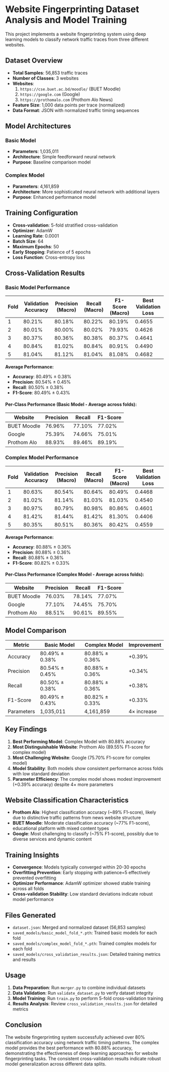 # Website Fingerprinting Dataset Analysis and Model Training

This project implements a website fingerprinting system using deep learning models to classify network traffic traces from three different websites.

## Dataset Overview

- **Total Samples**: 56,853 traffic traces
- **Number of Classes**: 3 websites
- **Websites**:
  1. `https://cse.buet.ac.bd/moodle/` (BUET Moodle)
  2. `https://google.com` (Google)
  3. `https://prothomalo.com` (Prothom Alo News)
- **Feature Size**: 1,000 data points per trace (normalized)
- **Data Format**: JSON with normalized traffic timing sequences

## Model Architectures

### Basic Model
- **Parameters**: 1,035,011
- **Architecture**: Simple feedforward neural network
- **Purpose**: Baseline comparison model

### Complex Model
- **Parameters**: 4,161,859
- **Architecture**: More sophisticated neural network with additional layers
- **Purpose**: Enhanced performance model

## Training Configuration

- **Cross-validation**: 5-fold stratified cross-validation
- **Optimizer**: AdamW
- **Learning Rate**: 0.0001
- **Batch Size**: 64
- **Maximum Epochs**: 50
- **Early Stopping**: Patience of 5 epochs
- **Loss Function**: Cross-entropy loss

## Cross-Validation Results

### Basic Model Performance

| Fold | Validation Accuracy | Precision (Macro) | Recall (Macro) | F1-Score (Macro) | Best Validation Loss |
|------|-------------------|------------------|----------------|------------------|---------------------|
| 1    | 80.21%           | 80.18%          | 80.22%         | 80.19%          | 0.4655             |
| 2    | 80.01%           | 80.00%          | 80.02%         | 79.93%          | 0.4626             |
| 3    | 80.37%           | 80.36%          | 80.38%         | 80.37%          | 0.4641             |
| 4    | 80.84%           | 81.02%          | 80.84%         | 80.91%          | 0.4490             |
| 5    | 81.04%           | 81.12%          | 81.04%         | 81.08%          | 0.4682             |

**Average Performance:**
- **Accuracy**: 80.49% ± 0.38%
- **Precision**: 80.54% ± 0.45%
- **Recall**: 80.50% ± 0.38%
- **F1-Score**: 80.49% ± 0.43%

#### Per-Class Performance (Basic Model - Average across folds):

| Website | Precision | Recall | F1-Score |
|---------|-----------|--------|----------|
| BUET Moodle | 76.96% | 77.10% | 77.02% |
| Google | 75.39% | 74.66% | 75.01% |
| Prothom Alo | 88.93% | 89.46% | 89.19% |

### Complex Model Performance

| Fold | Validation Accuracy | Precision (Macro) | Recall (Macro) | F1-Score (Macro) | Best Validation Loss |
|------|-------------------|------------------|----------------|------------------|---------------------|
| 1    | 80.63%           | 80.54%          | 80.64%         | 80.49%          | 0.4468             |
| 2    | 81.02%           | 81.14%          | 81.03%         | 81.03%          | 0.4540             |
| 3    | 80.97%           | 80.79%          | 80.98%         | 80.86%          | 0.4601             |
| 4    | 81.42%           | 81.44%          | 81.42%         | 81.30%          | 0.4406             |
| 5    | 80.35%           | 80.51%          | 80.36%         | 80.42%          | 0.4559             |

**Average Performance:**
- **Accuracy**: 80.88% ± 0.36%
- **Precision**: 80.88% ± 0.36%
- **Recall**: 80.88% ± 0.36%
- **F1-Score**: 80.82% ± 0.33%

#### Per-Class Performance (Complex Model - Average across folds):

| Website | Precision | Recall | F1-Score |
|---------|-----------|--------|----------|
| BUET Moodle | 76.03% | 78.14% | 77.07% |
| Google | 77.10% | 74.45% | 75.70% |
| Prothom Alo | 88.51% | 90.61% | 89.55% |

## Model Comparison

| Metric | Basic Model | Complex Model | Improvement |
|--------|-------------|---------------|-------------|
| Accuracy | 80.49% ± 0.38% | 80.88% ± 0.36% | +0.39% |
| Precision | 80.54% ± 0.45% | 80.88% ± 0.36% | +0.34% |
| Recall | 80.50% ± 0.38% | 80.88% ± 0.36% | +0.38% |
| F1-Score | 80.49% ± 0.43% | 80.82% ± 0.33% | +0.33% |
| Parameters | 1,035,011 | 4,161,859 | 4× increase |

## Key Findings

1. **Best Performing Model**: Complex Model with 80.88% accuracy
2. **Most Distinguishable Website**: Prothom Alo (89.55% F1-score for complex model)
3. **Most Challenging Website**: Google (75.70% F1-score for complex model)
4. **Model Stability**: Both models show consistent performance across folds with low standard deviation
5. **Parameter Efficiency**: The complex model shows modest improvement (+0.39% accuracy) despite 4× more parameters

## Website Classification Characteristics

- **Prothom Alo**: Highest classification accuracy (~89% F1-score), likely due to distinctive traffic patterns from news website structure
- **BUET Moodle**: Moderate classification accuracy (~77% F1-score), educational platform with mixed content types
- **Google**: Most challenging to classify (~75% F1-score), possibly due to diverse services and dynamic content

## Training Insights

- **Convergence**: Models typically converged within 20-30 epochs
- **Overfitting Prevention**: Early stopping with patience=5 effectively prevented overfitting
- **Optimizer Performance**: AdamW optimizer showed stable training across all folds
- **Cross-validation Stability**: Low standard deviations indicate robust model performance

## Files Generated

- `dataset.json`: Merged and normalized dataset (56,853 samples)
- `saved_models/basic_model_fold_*.pth`: Trained basic models for each fold
- `saved_models/complex_model_fold_*.pth`: Trained complex models for each fold
- `saved_models/cross_validation_results.json`: Detailed training metrics and results

## Usage

1. **Data Preparation**: Run `merger.py` to combine individual datasets
2. **Data Validation**: Run `validate_dataset.py` to verify dataset integrity
3. **Model Training**: Run `train.py` to perform 5-fold cross-validation training
4. **Results Analysis**: Review `cross_validation_results.json` for detailed metrics

## Conclusion

The website fingerprinting system successfully achieved over 80% classification accuracy using network traffic timing patterns. The complex model provides the best performance with 80.88% accuracy, demonstrating the effectiveness of deep learning approaches for website fingerprinting tasks. The consistent cross-validation results indicate robust model generalization across different data splits.
